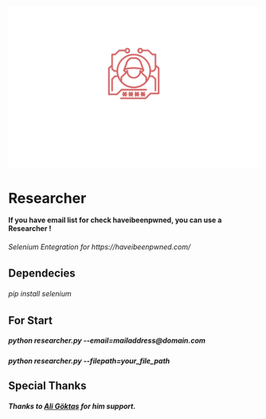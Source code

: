 <html>
<head>
</head>
<body>
<img src="img/researcher.svg" />
<h1><b>Researcher<b></h1>
  <p> If you have email list for check haveibeenpwned, you can use a Researcher ! </p>
<h6>Selenium Entegration for https://haveibeenpwned.com/</h6>

<h2><b>Dependecies</b></h2>
<h6>pip install selenium</h6>

<h2><b>For Start</b></h2>
<h5>python researcher.py --email=mailaddress@domain.com</h5>
<h5>python researcher.py --filepath=your_file_path</h5>


<h2>Special Thanks</h2>
<h5>Thanks to <a href="https://github.com/aligoktas">Ali Göktaş</a> for him support.<link>	
</body>
</html>
